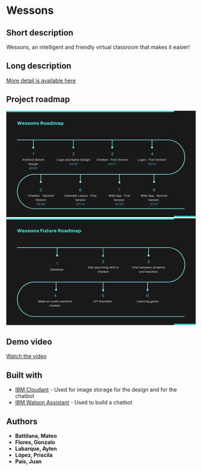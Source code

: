 # Wessons

## Short description
Wessons, an intelligent and friendly virtual classroom that makes it easier!

## Long description
[More detail is available here](DESCRIPTION.md)

## Project roadmap
![Roadmap](Roadmap.jpeg)
![Roadmap](WessonsFuture.png)

## Demo video
[Watch the video](https://www.youtube.com/watch?v=CrS6cskfkus)

## Built with
* [IBM Cloudant](https://cloud.ibm.com/catalog/services/cloudant) - Used for image storage for the design and for the chatbot
* [IBM Watson Assistant](https://cloud.ibm.com/catalog/services/watson-assistant) - Used to build a chatbot

## Authors
* **Battilana, Mateo**
* **Flores, Gonzalo**
* **Labarque, Aylen**
* **López, Priscila**
* **Pais, Juan**

